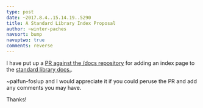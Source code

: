 ```yaml
---
type: post
date: ~2017.8.4..15.14.19..5290
title: A Standard Library Index Proposal
author: ~winter-paches
navsort: bump
navuptwo: true
comments: reverse
---
```


I have put up a [PR against the /docs repository](https://github.com/urbit/docs/pull/187) for adding an index page to the [standard library docs.](https://urbit.org/~~/docs/hoon/library/).

~palfun-foslup and I would appreciate it if you could peruse the PR and add any comments you may have.

Thanks!